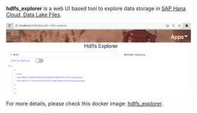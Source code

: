 <b>hdlfs_explorer</b> is a web UI based tool to explore data storage in [SAP Hana Cloud, Data Lake Files](https://help.sap.com/docs/hana-cloud-data-lake/quick-start-tutorial-for-data-lake-sap-hana-db-managed/quick-start-tutorial-for-data-lake-sap-hana-db-managed). 

![](https://raw.githubusercontent.com/ITimothyTrue/hdlfs_explorer/res/resources/images/hdlfs_overview.png "Hdlfs Explorer")

<!-- more -->

For more details, please check this docker image: [hdlfs_explorer](https://hub.docker.com/r/timothytrue/hdlfs_explorer).
